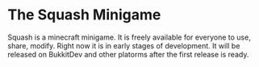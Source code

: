 # The Squash Minigame
Squash is a minecraft minigame. It is freely available for everyone to use, share, modify.
Right now it is in early stages of development. It will be released on BukkitDev and other platorms after the first release is ready.
